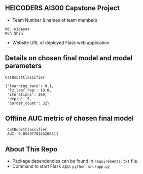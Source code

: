 ## HEICODERS AI300 Capstone Project ##

- Team Number & names of team members
```
Md. Hidayat
Poh Shin
```

- Website URL of deployed Flask web application 


## Details on chosen final model and model parameters

```
CatBoostClassifier

{'learning_rate': 0.1,
 'l2_leaf_reg': 10.0,
 'iterations': 200,
 'depth': 5,
 'border_count': 32}
```


## Offline AUC metric of chosen final model

```
 CatBoostClassifier
 AUC: 0.8949770108206311

```


## About This Repo

- Package dependencies can be found in `requirements.txt` file.
- Command to start Flask app: `python src/app.py`


